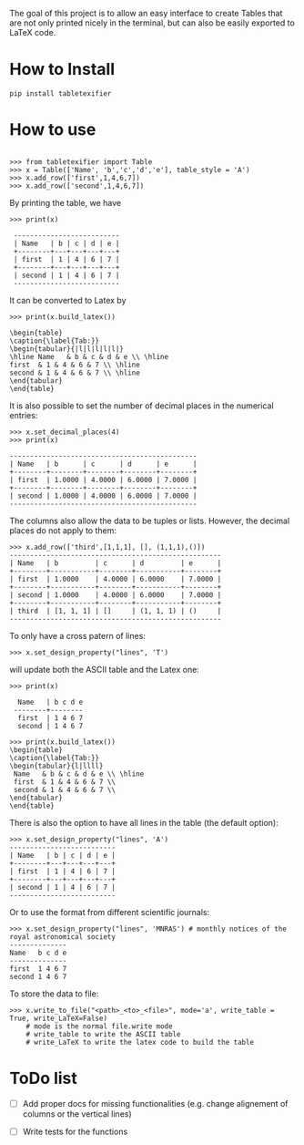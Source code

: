 The goal of this project is to allow an easy interface to create Tables that are not only printed nicely in the terminal, but can
also be easily exported to LaTeX code.


# How to Install
```
pip install tabletexifier
```

# How to use
```

>>> from tabletexifier import Table
>>> x = Table(['Name', 'b','c','d','e'], table_style = 'A')  
>>> x.add_row(['first',1,4,6,7])
>>> x.add_row(['second',1,4,6,7])
```

By printing the table, we have

```
>>> print(x)

 --------------------------
 | Name   | b | c | d | e |
 +--------+---+---+---+---+
 | first  | 1 | 4 | 6 | 7 |
 +--------+---+---+---+---+
 | second | 1 | 4 | 6 | 7 |
 --------------------------
 ```

 It can be converted to Latex by 

 ```
 >>> print(x.build_latex())

\begin{table}
\caption{\label{Tab:}}
\begin{tabular}{|l|l|l|l|l|}
\hline Name   & b & c & d & e \\ \hline
 first  & 1 & 4 & 6 & 7 \\ \hline
 second & 1 & 4 & 6 & 7 \\ \hline
\end{tabular}
\end{table}
 ```

It is also possible to set the number of decimal places in the numerical entries:
 ```
>>> x.set_decimal_places(4)
>>> print(x)

 ----------------------------------------------
 | Name   | b      | c      | d      | e      |
 +--------+--------+--------+--------+--------+
 | first  | 1.0000 | 4.0000 | 6.0000 | 7.0000 |
 +--------+--------+--------+--------+--------+
 | second | 1.0000 | 4.0000 | 6.0000 | 7.0000 |
 ----------------------------------------------
 ```

 The columns also allow the data to be tuples or lists. However, the decimal places do not apply to them:
 
 ```
>>> x.add_row(['third',[1,1,1], [], (1,1,1),()])
 ----------------------------------------------------
 | Name   | b         | c      | d         | e      |
 +--------+-----------+--------+-----------+--------+
 | first  | 1.0000    | 4.0000 | 6.0000    | 7.0000 |
 +--------+-----------+--------+-----------+--------+
 | second | 1.0000    | 4.0000 | 6.0000    | 7.0000 |
 +--------+-----------+--------+-----------+--------+
 | third  | [1, 1, 1] | []     | (1, 1, 1) | ()     |
 ----------------------------------------------------
  ```

To only have a cross patern of lines:

 ```
>>> x.set_design_property("lines", 'T')
 ```

will update both the ASCII table and the Latex one:

```
>>> print(x)

  Name   | b c d e
 --------+--------
  first  | 1 4 6 7
  second | 1 4 6 7

>>> print(x.build_latex())
\begin{table}
\caption{\label{Tab:}}
\begin{tabular}{l|llll}
 Name   & b & c & d & e \\ \hline
 first  & 1 & 4 & 6 & 7 \\ 
 second & 1 & 4 & 6 & 7 \\ 
\end{tabular}
\end{table}
```

There is also the option to have all lines in the table (the default option):

 ```
>>> x.set_design_property("lines", 'A')
 --------------------------
 | Name   | b | c | d | e |
 +--------+---+---+---+---+
 | first  | 1 | 4 | 6 | 7 |
 +--------+---+---+---+---+
 | second | 1 | 4 | 6 | 7 |
 --------------------------
 ```

 Or to use the format from different scientific journals:

  ```
>>> x.set_design_property("lines", 'MNRAS') # monthly notices of the royal astronomical society
 --------------
 Name   b c d e
 --------------
 first  1 4 6 7
 second 1 4 6 7
 ```


To store the data to file:
```
>>> x.write_to_file("<path>_<to>_<file>", mode='a', write_table = True, write_LaTeX=False)
    # mode is the normal file.write mode
    # write_table to write the ASCII table
    # write_LaTeX to write the latex code to build the table
```


 # ToDo list 
  - [ ] Add proper docs for missing functionalities (e.g. change alignement of columns or the vertical lines)
  - [ ] Write tests for the functions 	
  